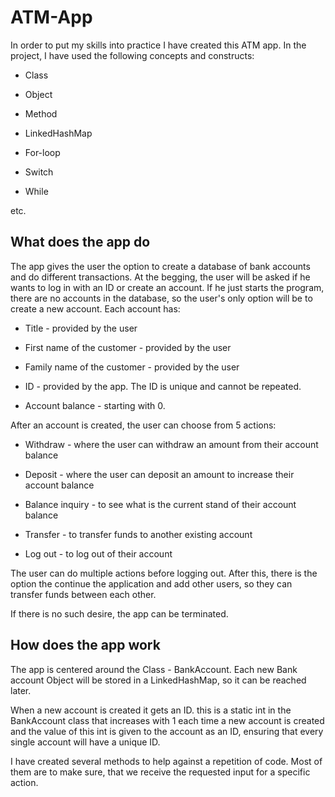 # ATM-App



In order to put my skills into practice I have created this ATM app. In the project, I have used the following concepts and constructs:

  * Class

  * Object

  * Method

  * LinkedHashMap

  * For-loop

  * Switch

  * While

etc.



## What does the app do



The app gives the user the option to create a database of bank accounts and do different transactions. At the begging, the user will be asked if he wants to log in with an ID or create an account. If he just starts the program, there are no accounts in the database, so the user's only option will be to create a new account. Each account has:

  * Title - provided by the user

  * First name of the customer - provided by the user

  * Family name of the customer - provided by the user

  * ID - provided by the app. The ID is unique and cannot be repeated.

  * Account balance - starting with 0.

  

After an account is created, the user can choose from 5 actions:

  * Withdraw - where the user can withdraw an amount from their account balance

  * Deposit - where the user can deposit an amount to increase their account balance

  * Balance inquiry - to see what is the current stand of their account balance

  * Transfer - to transfer funds to another existing account

  * Log out - to log out of their account



The user can do multiple actions before logging out. After this, there is the option the continue the application and add other users, so they can transfer funds between each other.



If there is no such desire, the app can be terminated.



## How does the app work



The app is centered around the Class - BankAccount. Each new Bank account Object will be stored in a LinkedHashMap, so it can be reached later. 



When a new account is created it gets an ID. this is a static int in the BankAccount class that increases with 1 each time a new account is created and the value of this int is given to the account as an ID, ensuring that every single account will have a unique ID. 



I have created several methods to help against a repetition of code. Most of them are to make sure, that we receive the requested input for a specific action.

 

